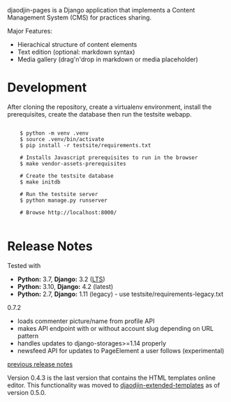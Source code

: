 djaodjin-pages is a Django application that implements a Content Management
System (CMS) for practices sharing.

Major Features:

- Hierachical structure of content elements
- Text edition (optional: markdown syntax)
- Media gallery (drag'n'drop in markdown or media placeholder)

Development
===========

After cloning the repository, create a virtualenv environment, install
the prerequisites, create the database then run the testsite webapp.

<pre><code>
    $ python -m venv .venv
    $ source .venv/bin/activate
    $ pip install -r testsite/requirements.txt

    # Installs Javascript prerequisites to run in the browser
    $ make vendor-assets-prerequisites

    # Create the testsite database
    $ make initdb

    # Run the testsite server
    $ python manage.py runserver

    # Browse http://localhost:8000/

</code></pre>


Release Notes
=============

Tested with

- **Python:** 3.7, **Django:** 3.2 ([LTS](https://www.djangoproject.com/download/))
- **Python:** 3.10, **Django:** 4.2 (latest)
- **Python:** 2.7, **Django:** 1.11 (legacy) - use testsite/requirements-legacy.txt

0.7.2

  * loads commenter picture/name from profile API
  * makes API endpoint with or without account slug depending on URL pattern
  * handles updates to django-storages>=1.14 properly
  * newsfeed API for updates to PageElement a user follows (experimental)

[previous release notes](changelog)

Version 0.4.3 is the last version that contains the HTML templates
online editor. This functionality was moved to [djaodjin-extended-templates](https://github.com/djaodjin/djaodjin-extended-templates/)
as of version 0.5.0.
